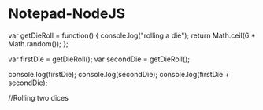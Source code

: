 # Notepad-NodeJS

var getDieRoll = function() {
	console.log("rolling a die");
	return Math.ceil(6 * Math.random());
};

var firstDie = getDieRoll();
var secondDie = getDieRoll();

console.log(firstDie);
console.log(secondDie);
console.log(firstDie + secondDie);

//Rolling two dices
